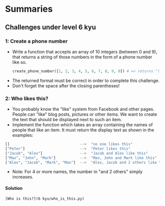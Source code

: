 # Summaries
## Challenges under level 6 kyu 

### 1: Create a phone number
  - Write a function that accepts an array of 10 integers (between 0 and 9), that returns a string of those numbers in the form of a phone number like so.
    ```python
    create_phone_number([1, 2, 3, 4, 5, 6, 7, 8, 9, 0]) # => returns "(123) 456-7890"
    ```
  - The returned format must be correct in order to complete this challenge.
  - Don't forget the space after the closing parentheses!
### 2: Who likes this?
  - You probably know the "like" system from Facebook and other pages. People can "like" blog posts, pictures or other items. We want to create the text that should be displayed next to such an item.
  - Implement the function which takes an array containing the names of people that like an item. It must return the display text as shown in the examples:
  ``` python
  []                                -->  "no one likes this"
  ["Peter"]                         -->  "Peter likes this"
  ["Jacob", "Alex"]                 -->  "Jacob and Alex like this"
  ["Max", "John", "Mark"]           -->  "Max, John and Mark like this"
  ["Alex", "Jacob", "Mark", "Max"]  -->  "Alex, Jacob and 2 others like this"
  ```
  - Note: For 4 or more names, the number in "and 2 others" simply increases.
#### Solution
    [Who is this?](6 kyu/who_is_this.py)
